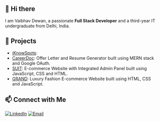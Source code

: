 ## 👋 Hi there 
I am Vaibhav Dewan, a passionate **Full Stack Developer** and a third-year IT undergraduate from Delhi, India.

## 🚀 Projects
<!-- Showcase your projects with links -->
- [iKnowSpots](https://github.com/IKnowSpots/interface-evm):
- [CareerDoc](https://github.com/vaibhavsdewan/CareerDoc-Offer-Letter-and-Resume-Generator): Offer Letter and Resume Generator built using MERN stack and Google OAuth.
- [SUIT](https://github.com/vaibhavsdewan/SUIT-E-commerce-website-with-integrated-admin-panel): E-commerce Website with Integrated Admin Panel built using JavaScript, CSS and HTML.
- [GRAND](https://github.com/vaibhavsdewan/GRAND-Luxury-Fashion-Marketplace): Luxury Fashion E-commerce Website built using HTML, CSS and JavaScript.

## 📫 Connect with Me
<!-- Social media icons and links -->
[![LinkedIn](https://img.shields.io/badge/LinkedIn-blue?style=flat-square&logo=linkedin)](https://linkedin.com/in/vaibhavsdewan) 
[![Email](https://img.shields.io/badge/Email-blue?style=flat-square&logo=gmail)](mailto:vaibhavdewan3@gmail.com)

<!--
**vaibhavsdewan/vaibhavsdewan** is a ✨ _special_ ✨ repository because its `README.md` (this file) appears on your GitHub profile.

Here are some ideas to get you started:

- 🔭 I’m currently working on ...
- 🌱 I’m currently learning ...
- 👯 I’m looking to collaborate on ...
- 🤔 I’m looking for help with ...
- 💬 Ask me about ...
- 📫 How to reach me: ...
- 😄 Pronouns: ...
- ⚡ Fun fact: ...
-->
